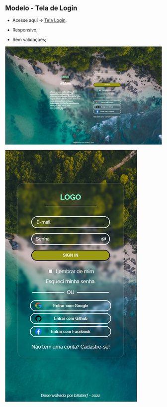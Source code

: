 ## Modelo - Tela de Login

* Acesse aqui -> [Tela Login](https://bsatierf.github.io/tela_login/).

* Responsivo;
* Sem validações;


 ![Laptop](https://github.com/bSatierf/tela_login/blob/a8c87bfd3c70a86a8ec25a0f955043168adbf4f5/assets/image/TelaLogin.png)

 ![Mobile](https://github.com/bSatierf/tela_login/blob/e4ae8f41fed11ccb798fae367e95ce66423af416/assets/image/TelaLogin-425px.png)


